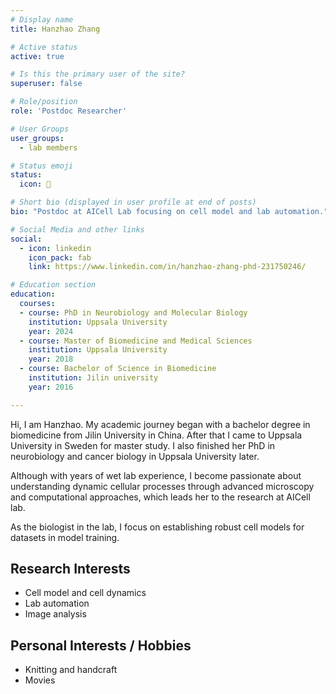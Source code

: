 ```yaml
---
# Display name
title: Hanzhao Zhang

# Active status
active: true

# Is this the primary user of the site?
superuser: false

# Role/position
role: 'Postdoc Researcher'

# User Groups
user_groups:
  - lab members

# Status emoji
status:
  icon: 🔬

# Short bio (displayed in user profile at end of posts)
bio: "Postdoc at AICell Lab focusing on cell model and lab automation."

# Social Media and other links
social:
  - icon: linkedin
    icon_pack: fab
    link: https://www.linkedin.com/in/hanzhao-zhang-phd-231750246/

# Education section
education:
  courses:
  - course: PhD in Neurobiology and Molecular Biology
    institution: Uppsala University
    year: 2024
  - course: Master of Biomedicine and Medical Sciences
    institution: Uppsala University
    year: 2018
  - course: Bachelor of Science in Biomedicine 
    institution: Jilin university
    year: 2016

---
```


Hi, I am Hanzhao. My academic journey began with a bachelor degree in biomedicine from Jilin University in China. After that I came to Uppsala University in Sweden for master study. I also finished her PhD in neurobiology and cancer biology in Uppsala University later. 

Although with years of wet lab experience, I become passionate about understanding dynamic cellular processes through advanced microscopy and computational approaches, which leads her to the research at AICell lab. 

As the biologist in the lab, I focus on establishing robust cell models for datasets in model training. 

## Research Interests

- Cell model and cell dynamics
- Lab automation
- Image analysis

## Personal Interests / Hobbies

- Knitting and handcraft
- Movies


